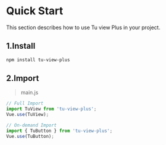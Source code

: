 # Quick Start

This section describes how to use Tu view Plus in your project.

## 1.Install

```bash
npm install tu-view-plus
```

## 2.Import

> main.js

```javascript
// Full Import
import TuView from 'tu-view-plus';
Vue.use(TuView);

// On-demand Import
import { TuButton } from 'tu-view-plus';
Vue.use(TuButton);
```
